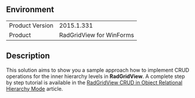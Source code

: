 ## Environment
<table>
	<tr>
		<td>Product Version</td>
		<td>2015.1.331</td>
	</tr>
	<tr>
		<td>Product</td>
		<td>RadGridView for WinForms</td>
	</tr>
</table>


## Description 

This solution aims to show you a sample approach how to implement CRUD operations for the inner hierarchy levels in **RadGridView**. A complete step by step tutorial is available in the [RadGridView CRUD in Object Relational Hierarchy Mode](https://docs.telerik.com/devtools/winforms/knowledge-base/radgridview-crud-in-object-relational-hierarchy-mode) article.
